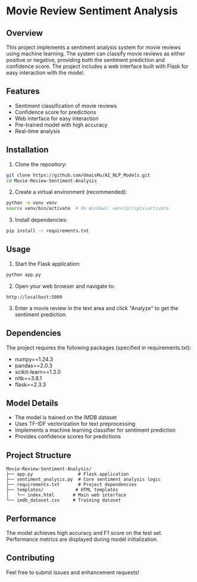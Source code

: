# Movie Review Sentiment Analysis

## Overview
This project implements a sentiment analysis system for movie reviews using machine learning. The system can classify movie reviews as either positive or negative, providing both the sentiment prediction and confidence score. The project includes a web interface built with Flask for easy interaction with the model.

## Features
- Sentiment classification of movie reviews
- Confidence score for predictions
- Web interface for easy interaction
- Pre-trained model with high accuracy
- Real-time analysis

## Installation

1. Clone the repository:
```bash
git clone https://github.com/UmaisMu/AI_NLP_Models.git
cd Movie-Review-Sentiment-Analysis
```

2. Create a virtual environment (recommended):
```bash
python -m venv venv
source venv/bin/activate  # On Windows: venv\Scripts\activate
```

3. Install dependencies:
```bash
pip install -r requirements.txt
```

## Usage

1. Start the Flask application:
```bash
python app.py
```

2. Open your web browser and navigate to:
```
http://localhost:5000
```

3. Enter a movie review in the text area and click "Analyze" to get the sentiment prediction.

## Dependencies
The project requires the following packages (specified in requirements.txt):
- numpy==1.24.3
- pandas==2.0.3
- scikit-learn==1.3.0
- nltk==3.8.1
- flask==2.3.3

## Model Details
- The model is trained on the IMDB dataset
- Uses TF-IDF vectorization for text preprocessing
- Implements a machine learning classifier for sentiment prediction
- Provides confidence scores for predictions

## Project Structure
```
Movie-Review-Sentiment-Analysis/
├── app.py                 # Flask application
├── sentiment_analysis.py  # Core sentiment analysis logic
├── requirements.txt       # Project dependencies
├── templates/            # HTML templates
│   └── index.html       # Main web interface
└── imdb_dataset.csv     # Training dataset
```

## Performance
The model achieves high accuracy and F1 score on the test set. Performance metrics are displayed during model initialization.

## Contributing
Feel free to submit issues and enhancement requests! 
